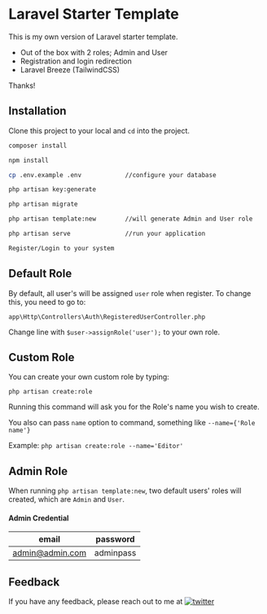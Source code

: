 # Laravel Starter Template

This is my own version of Laravel starter template.

-   Out of the box with 2 roles; Admin and User
-   Registration and login redirection
-   Laravel Breeze (TailwindCSS)

Thanks!

## Installation

Clone this project to your local and `cd` into the project.

```bash
composer install

npm install

cp .env.example .env            //configure your database

php artisan key:generate

php artisan migrate

php artisan template:new        //will generate Admin and User role

php artisan serve               //run your application

Register/Login to your system
```

## Default Role

By default, all user's will be assigned `user` role when register. To change this, you need to go to:

`app\Http\Controllers\Auth\RegisteredUserController.php`

Change line with `$user->assignRole('user');` to your own role.

## Custom Role

You can create your own custom role by typing:

`php artisan create:role`

Running this command will ask you for the Role's name you wish to create.

You also can pass `name` option to command, something like `--name={'Role name'}`

Example: `php artisan create:role --name='Editor'`

## Admin Role

When running `php artisan template:new`, two default users' roles will created, which are `Admin` and `User`.

#### Admin Credential

| email           | password  |
| --------------- | --------- |
| admin@admin.com | adminpass |

## Feedback

If you have any feedback, please reach out to me at [![twitter](https://img.shields.io/badge/twitter-1DA1F2?style=for-the-badge&logo=twitter&logoColor=white)](https://twitter.com/saifsfwn)
